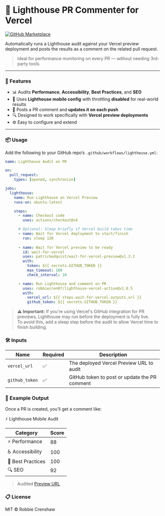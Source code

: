 # 🔦 Lighthouse PR Commenter for Vercel

[![GitHub Marketplace](https://img.shields.io/badge/GitHub%20Marketplace-Lighthouse%20Action-blue?logo=github)](https://github.com/marketplace/actions/lighthouse-pr-commenter-for-vercel)

Automatically runs a Lighthouse audit against your Vercel preview deployment and posts the results as a comment on the related pull request.

> Ideal for performance monitoring on every PR — without needing 3rd-party tools.

---

### 🚀 Features

- 📊 Audits **Performance**, **Accessibility**, **Best Practices**, and **SEO**
- 🧪 Uses **Lighthouse mobile config** with throttling **disabled** for real-world results
- 🧵 Posts a PR comment and **updates it on each push**
- 🔍 Designed to work specifically with **Vercel preview deployments**
- ⚙️ Easy to configure and extend

---

### 📦 Usage

Add the following to your GitHub repo’s `.github/workflows/lighthouse.yml`:

```yaml
name: Lighthouse Audit on PR

on:
  pull_request:
    types: [opened, synchronize]

jobs:
  lighthouse:
    name: Run Lighthouse on Vercel Preview
    runs-on: ubuntu-latest

    steps:
      - name: Checkout code
        uses: actions/checkout@v4

      # Optional: Sleep briefly if Vercel build takes time
      - name: Wait for Vercel deployment to start/finish
        run: sleep 120
        
      - name: Wait for Vercel preview to be ready
        id: wait-for-vercel
        uses: patrickedqvist/wait-for-vercel-preview@v1.3.2
        with:
          token: ${{ secrets.GITHUB_TOKEN }}
          max_timeout: 180
          check_interval: 10

      - name: Run Lighthouse and comment on PR
        uses: robbiecren07/lighthouse-vercel-action@v1.0.5
        with:
          vercel_url: ${{ steps.wait-for-vercel.outputs.url }}
          github_token: ${{ secrets.GITHUB_TOKEN }}
```

> **⚠️ Important:** If you're using Vercel's GitHub integration for PR previews, Lighthouse may run before the deployment is fully live.  
> To avoid this, add a sleep step before the audit to allow Vercel time to finish building.

### 🛠 Inputs

| Name           | Required | Description                                   |
|----------------|----------|-----------------------------------------------|
| `vercel_url`   | ✅       | The deployed Vercel Preview URL to audit      |
| `github_token` | ✅       | GitHub token to post or update the PR comment |


### 🧪 Example Output

Once a PR is created, you’ll get a comment like:

⚡ Lighthouse Mobile Audit

| Category           | Score |
|--------------------|-------|
| ⚡ Performance      | 88    |
| ♿ Accessibility    | 100   |
| 🔐 Best Practices  | 100   |
| 🔍 SEO             | 92    |

> Audited [Preview URL](https://your-app--feature-branch.vercel.app)

### 📋 License

MIT © Robbie Crenshaw